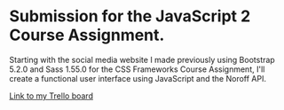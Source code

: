 # Submission for the JavaScript 2 Course Assignment. 

Starting with the social media website I made previously using Bootstrap 5.2.0 and Sass 1.55.0 for the CSS Frameworks Course Assignment, I'll create a functional user interface using JavaScript and the Noroff API.

[Link to my Trello board](https://trello.com/invite/b/YofwHJmP/46121e6ab01240e29a113d1b754b78bd/js2 "Link to my Trello board")